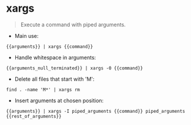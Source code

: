 # xargs

> Execute a command with piped arguments.

- Main use:

`{{arguments}} | xargs {{command}}`

- Handle whitespace in arguments:

`{{arguments_null_terminated}} | xargs -0 {{command}}`

- Delete all files that start with 'M':

`find . -name 'M*' | xargs rm`

- Insert arguments at chosen position:

`{{arguments}} | xargs -I piped_arguments {{command}} piped_arguments {{rest_of_arguments}}`
